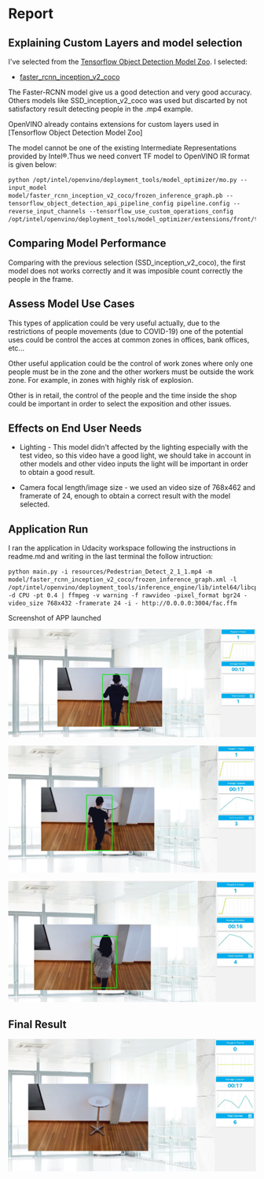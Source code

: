 # Report


## Explaining Custom Layers and model selection

I've selected from the [Tensorflow Object Detection Model Zoo](https://github.com/tensorflow/models/blob/master/research/object_detection/g3doc/detection_model_zoo.md). I selected:

* [faster_rcnn_inception_v2_coco](http://download.tensorflow.org/models/object_detection/faster_rcnn_inception_v2_coco_2018_01_28.tar.gz)

The Faster-RCNN model give us a good detection and very good accuracy. Others models like SSD_inception_v2_coco was used but discarted by not satisfactory result detecting people in the .mp4 example.

OpenVINO already contains extensions for custom layers used in [Tensorflow Object Detection Model Zoo]

The model cannot be one of the existing Intermediate Representations provided by Intel®.Thus we need convert TF model to OpenVINO IR format is given below:
```
python /opt/intel/openvino/deployment_tools/model_optimizer/mo.py --input_model model/faster_rcnn_inception_v2_coco/frozen_inference_graph.pb --tensorflow_object_detection_api_pipeline_config pipeline.config --reverse_input_channels --tensorflow_use_custom_operations_config /opt/intel/openvino/deployment_tools/model_optimizer/extensions/front/tf/faster_rcnn_support.json
```


## Comparing Model Performance

Comparing with the previous selection (SSD_inception_v2_coco), the first model does not works correctly and it was imposible count correctly the people in the frame.


## Assess Model Use Cases

This types of application could be very useful actually, due to the restrictions of people movements (due to COVID-19) one of the potential uses could be control the acces at common zones in offices, bank offices, etc... 

Other useful application could be the control of work zones where only one people must be in the zone and the other workers must be outside the work zone. For example, in zones with highly risk of explosion. 

Other is in retail, the control of the people and the time inside the shop could be important in order to select the exposition and other issues.


## Effects on End User Needs


 - Lighting - This model didn't affected by the lighting especially with the test video, so this video have a good light, we should take in account in other models and other video inputs the light will be important in order to obtain a good result.

* Camera focal length/image size - we used an video size of 768x462 and framerate of 24, enough to obtain a correct result with the model selected. 


## Application Run

I ran the application in Udacity workspace following the instructions in readme.md and writing in the last terminal the follow intruction:

```
python main.py -i resources/Pedestrian_Detect_2_1_1.mp4 -m model/faster_rcnn_inception_v2_coco/frozen_inference_graph.xml -l /opt/intel/openvino/deployment_tools/inference_engine/lib/intel64/libcpu_extension_sse4.so -d CPU -pt 0.4 | ffmpeg -v warning -f rawvideo -pixel_format bgr24 -video_size 768x432 -framerate 24 -i - http://0.0.0.0:3004/fac.ffm
```
Screenshot of APP launched 

![screenshot-1](images/frame_1.jpg)

![screenshot-1](images/frame_2.jpg)

![screenshot-1](images/frame_3.jpg)

## Final Result

![screenshot-1](images/frame_final.jpg)





